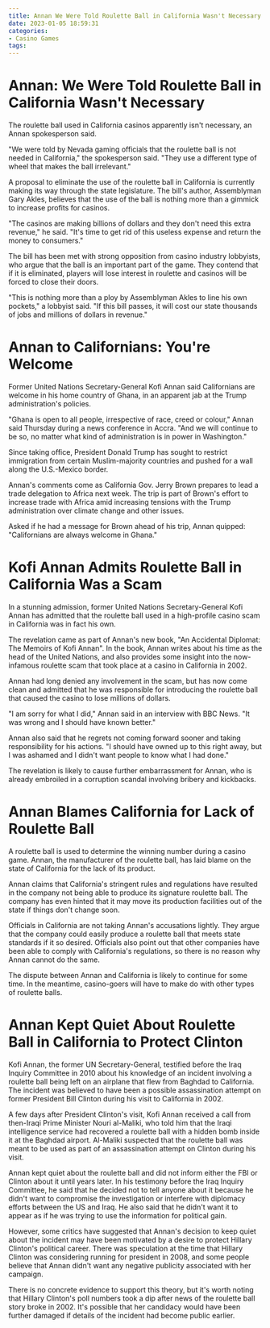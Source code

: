 ```yaml
---
title: Annan We Were Told Roulette Ball in California Wasn't Necessary
date: 2023-01-05 18:59:31
categories:
- Casino Games
tags:
---
```



#  Annan: We Were Told Roulette Ball in California Wasn't Necessary

The roulette ball used in California casinos apparently isn't necessary, an Annan spokesperson said.

"We were told by Nevada gaming officials that the roulette ball is not needed in California," the spokesperson said. "They use a different type of wheel that makes the ball irrelevant."

A proposal to eliminate the use of the roulette ball in California is currently making its way through the state legislature. The bill's author, Assemblyman Gary Akles, believes that the use of the ball is nothing more than a gimmick to increase profits for casinos.

"The casinos are making billions of dollars and they don't need this extra revenue," he said. "It's time to get rid of this useless expense and return the money to consumers."

The bill has been met with strong opposition from casino industry lobbyists, who argue that the ball is an important part of the game. They contend that if it is eliminated, players will lose interest in roulette and casinos will be forced to close their doors.

"This is nothing more than a ploy by Assemblyman Akles to line his own pockets," a lobbyist said. "If this bill passes, it will cost our state thousands of jobs and millions of dollars in revenue."

#  Annan to Californians: You're Welcome

Former United Nations Secretary-General Kofi Annan said Californians are welcome in his home country of Ghana, in an apparent jab at the Trump administration's policies.

"Ghana is open to all people, irrespective of race, creed or colour," Annan said Thursday during a news conference in Accra. "And we will continue to be so, no matter what kind of administration is in power in Washington."

Since taking office, President Donald Trump has sought to restrict immigration from certain Muslim-majority countries and pushed for a wall along the U.S.-Mexico border.



Annan's comments come as California Gov. Jerry Brown prepares to lead a trade delegation to Africa next week. The trip is part of Brown's effort to increase trade with Africa amid increasing tensions with the Trump administration over climate change and other issues.

Asked if he had a message for Brown ahead of his trip, Annan quipped: "Californians are always welcome in Ghana."

#  Kofi Annan Admits Roulette Ball in California Was a Scam

In a stunning admission, former United Nations Secretary-General Kofi Annan has admitted that the roulette ball used in a high-profile casino scam in California was in fact his own.

The revelation came as part of Annan's new book, "An Accidental Diplomat: The Memoirs of Kofi Annan". In the book, Annan writes about his time as the head of the United Nations, and also provides some insight into the now-infamous roulette scam that took place at a casino in California in 2002.

Annan had long denied any involvement in the scam, but has now come clean and admitted that he was responsible for introducing the roulette ball that caused the casino to lose millions of dollars.

"I am sorry for what I did," Annan said in an interview with BBC News. "It was wrong and I should have known better."

Annan also said that he regrets not coming forward sooner and taking responsibility for his actions. "I should have owned up to this right away, but I was ashamed and I didn't want people to know what I had done."

The revelation is likely to cause further embarrassment for Annan, who is already embroiled in a corruption scandal involving bribery and kickbacks.

#  Annan Blames California for Lack of Roulette Ball

A roulette ball is used to determine the winning number during a casino game. Annan, the manufacturer of the roulette ball, has laid blame on the state of California for the lack of its product.

Annan claims that California's stringent rules and regulations have resulted in the company not being able to produce its signature roulette ball. The company has even hinted that it may move its production facilities out of the state if things don't change soon.

Officials in California are not taking Annan's accusations lightly. They argue that the company could easily produce a roulette ball that meets state standards if it so desired. Officials also point out that other companies have been able to comply with California's regulations, so there is no reason why Annan cannot do the same.

The dispute between Annan and California is likely to continue for some time. In the meantime, casino-goers will have to make do with other types of roulette balls.

#  Annan Kept Quiet About Roulette Ball in California to Protect Clinton

Kofi Annan, the former UN Secretary-General, testified before the Iraq Inquiry Committee in 2010 about his knowledge of an incident involving a roulette ball being left on an airplane that flew from Baghdad to California. The incident was believed to have been a possible assassination attempt on former President Bill Clinton during his visit to California in 2002.

A few days after President Clinton's visit, Kofi Annan received a call from then-Iraqi Prime Minister Nouri al-Maliki, who told him that the Iraqi intelligence service had recovered a roulette ball with a hidden bomb inside it at the Baghdad airport. Al-Maliki suspected that the roulette ball was meant to be used as part of an assassination attempt on Clinton during his visit.

Annan kept quiet about the roulette ball and did not inform either the FBI or Clinton about it until years later. In his testimony before the Iraq Inquiry Committee, he said that he decided not to tell anyone about it because he didn't want to compromise the investigation or interfere with diplomacy efforts between the US and Iraq. He also said that he didn't want it to appear as if he was trying to use the information for political gain.

However, some critics have suggested that Annan's decision to keep quiet about the incident may have been motivated by a desire to protect Hillary Clinton's political career. There was speculation at the time that Hillary Clinton was considering running for president in 2008, and some people believe that Annan didn't want any negative publicity associated with her campaign.

There is no concrete evidence to support this theory, but it's worth noting that Hillary Clinton's poll numbers took a dip after news of the roulette ball story broke in 2002. It's possible that her candidacy would have been further damaged if details of the incident had become public earlier.